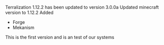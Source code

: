 Terralization 1.12.2 has been updated to version 3.0.0a
Updated minecraft version to 1.12.2
Added
+ Forge
+ Mekanism

This is the first version and is an test of our systems
